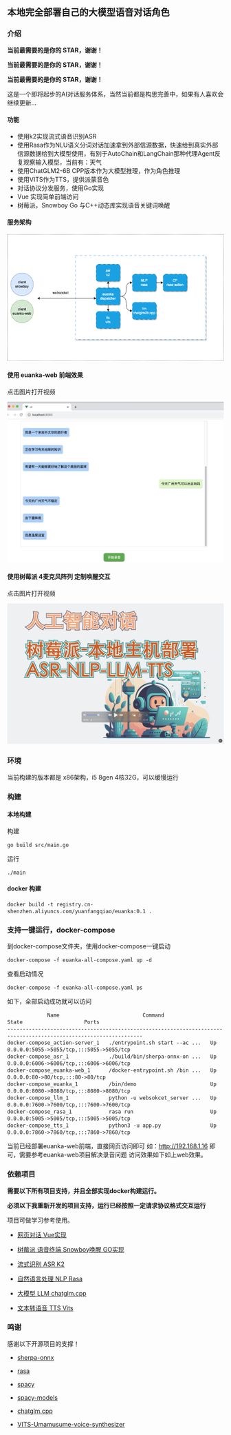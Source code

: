 本地完全部署自己的大模型语音对话角色
---
### 介绍

**当前最需要的是你的 STAR，谢谢！** 

**当前最需要的是你的 STAR，谢谢！** 

**当前最需要的是你的 STAR，谢谢！** 

这是一个即将起步的AI对话服务体系，当然当前都是构思完善中，如果有人喜欢会继续更新...

#### 功能
+ 使用k2实现流式语音识别ASR
+ 使用Rasa作为NLU语义分词对话加速拿到外部信源数据，快速给到真实外部信源数据给到大模型使用，有别于AutoChain和LangChain那种代理Agent反复观察输入模型，当前有：天气
+ 使用ChatGLM2-6B CPP版本作为大模型推理，作为角色推理
+ 使用VITS作为TTS，提供派蒙音色
+ 对话协议分发服务，使用Go实现
+ Vue 实现简单前端访问
+ 树莓派，Snowboy Go 与C++动态库实现语音关键词唤醒

#### 服务架构

![](.assets/architecture.drawio.png)

#### 使用 euanka-web 前端效果

点击图片打开视频

[![euanka-web](.assets/euanka-web.png)](https://www.bilibili.com/video/BV1vu411N7Dk?t=234.0)

#### 使用树莓派 4麦克风阵列 定制唤醒交互

点击图片打开视频

[![](.assets/cover-2.jpg)](https://www.bilibili.com/video/BV12c411c7sz?t=47.7)

### 环境

当前构建的版本都是 x86架构，i5 8gen 4核32G，可以缓慢运行 

### 构建
#### 本地构建
构建
```
go build src/main.go
```

运行
```shell
./main
```
#### docker 构建

```
docker build -t registry.cn-shenzhen.aliyuncs.com/yuanfangqiao/euanka:0.1 .
```

### 支持一键运行，docker-compose

到docker-compose文件夹，使用docker-compose一键启动
```
docker-compose -f euanka-all-compose.yaml up -d
```

查看启动情况
```
docker-compose -f euanka-all-compose.yaml ps
```
如下，全部启动成功就可以访问
```
             Name                           Command               State                    Ports
------------------------------------------------------------------------------------------------------------------
docker-compose_action-server_1   ./entrypoint.sh start --ac ...   Up      0.0.0.0:5055->5055/tcp,:::5055->5055/tcp
docker-compose_asr_1             ./build/bin/sherpa-onnx-on ...   Up      0.0.0.0:6006->6006/tcp,:::6006->6006/tcp
docker-compose_euanka-web_1      /docker-entrypoint.sh /bin ...   Up      0.0.0.0:80->80/tcp,:::80->80/tcp
docker-compose_euanka_1          /bin/demo                        Up      0.0.0.0:8080->8080/tcp,:::8080->8080/tcp
docker-compose_llm_1             python -u websokcet_server ...   Up      0.0.0.0:7600->7600/tcp,:::7600->7600/tcp
docker-compose_rasa_1            rasa run                         Up      0.0.0.0:5005->5005/tcp,:::5005->5005/tcp
docker-compose_tts_1             python3 -u app.py                Up      0.0.0.0:7860->7860/tcp,:::7860->7860/tcp
```

当前已经部署euanka-web前端，直接网页访问即可 如：http://192.168.1.16 即可，需要参考euanka-web项目解决录音问题
访问效果如下如上web效果。


### 依赖项目

**需要以下所有项目支持，并且全部实现docker构建运行。**

**必须以下我重新开发的项目支持，运行已经按照一定请求协议格式交互运行**

项目可做学习参考使用。

- [网页对话 Vue实现]( https://github.com/yuanfangqiao/euanka-web.git)

- [树莓派 语音终端 Snowboy唤醒 GO实现]( https://github.com/yuanfangqiao/euanka-client.git)


- [流式识别 ASR K2]( https://github.com/yuanfangqiao/sherpa-onnx-euanka.git)

- [自然语言处理 NLP Rasa]( https://github.com/yuanfangqiao/euanka-rasa.git)

- [大模型 LLM chatglm.cpp]( https://github.com/yuanfangqiao/chatglm.cpp)

- [文本转语音 TTS Vits]( https://github.com/yuanfangqiao/VITS-Umamusume-voice-synthesizer.git)


### 鸣谢

感谢以下开源项目的支撑！ 

- [sherpa-onnx]( https://github.com/k2-fsa/sherpa-onnx.git)

- [rasa](https://github.com/RasaHQ/rasa.git)

- [spacy](https://github.com/explosion/spaCy.git)

- [spacy-models](https://github.com/explosion/spacy-models)

- [chatglm.cpp](https://github.com/li-plus/chatglm.cpp)

- [VITS-Umamusume-voice-synthesizer](https://huggingface.co/spaces/Plachta/VITS-Umamusume-voice-synthesizer)
